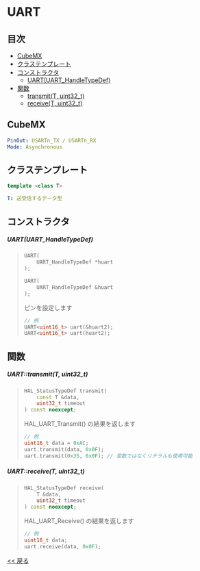 # UART

## 目次
- [CubeMX](#cubemx)
- [クラステンプレート](#クラステンプレート)
- [コンストラクタ](#コンストラクタ)
  - [UART(UART_HandleTypeDef)](#uartuart_handletypedef)
- [関数](#関数)
  - [transmit(T, uint32_t)](#uarttransmitt-uint32_t)
  - [receive(T, uint32_t)](#uartreceivet-uint32_t)

## CubeMX
```yaml
PinOut: USARTn_TX / USARTn_RX
Mode: Asynchronous
```

## クラステンプレート
```c++
template <class T>
```
```yaml
T: 送受信するデータ型
```

## コンストラクタ

##### UART(UART_HandleTypeDef)
> ```c++
> UART(
>     UART_HandleTypeDef *huart
> );
> 
> UART(
>     UART_HandleTypeDef &huart
> );
> ```
> ピンを設定します  
> ```c++
> // 例
> UART<uint16_t> uart(&huart2);
> UART<uint16_t> uart(huart2);
> ```

## 関数
##### UART::transmit(T, uint32_t)
> ```c++
> HAL_StatusTypeDef transmit(
>     const T &data,
>     uint32_t timeout
> ) const noexcept;
> ```
> HAL_UART_Transmit() の結果を返します  
> ```c++
> // 例
> uint16_t data = 0xAC;
> uart.transmit(data, 0x0F);
> uart.transmit(0x35, 0x0F); // 変数ではなくリテラルも使用可能
> ```

##### UART::receive(T, uint32_t)
> ```c++
> HAL_StatusTypeDef receive(
>     T &data,
>     uint32_t timeout
> ) const noexcept;
> ```
> HAL_UART_Receive() の結果を返します  
> ```c++
> // 例
> uint16_t data;
> uart.receive(data, 0x0F);
> ```

[<< 戻る](../INDEX.md)